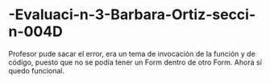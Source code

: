 # -Evaluaci-n-3-Barbara-Ortiz-secci-n-004D
Profesor pude sacar el error, era un tema de invocación de la función y de código, puesto que no se podía tener un Form dentro de otro Form. Ahora sí quedo funcional. 
